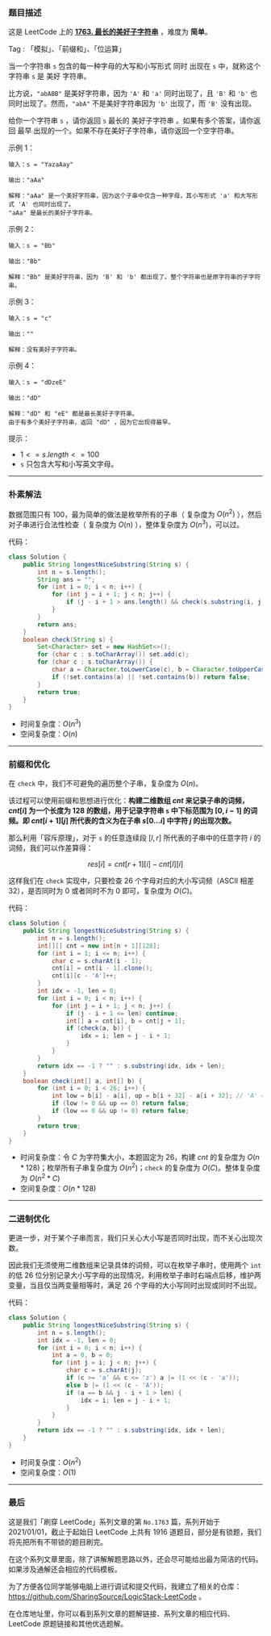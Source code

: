 ### 题目描述

这是 LeetCode 上的 **[1763. 最长的美好子字符串](https://leetcode-cn.com/problems/longest-nice-substring/solution/gong-shui-san-xie-yi-ti-san-jie-po-su-ji-oflj/)** ，难度为 **简单**。

Tag : 「模拟」、「前缀和」、「位运算」



当一个字符串 `s` 包含的每一种字母的大写和小写形式 同时 出现在 `s` 中，就称这个字符串 `s` 是 美好 字符串。

比方说，`"abABB"` 是美好字符串，因为 `'A'` 和 `'a'` 同时出现了，且 `'B'` 和 `'b'` 也同时出现了。然而，`"abA"` 不是美好字符串因为 `'b'` 出现了，而 `'B'` 没有出现。

给你一个字符串 `s` ，请你返回 `s` 最长的 美好子字符串 。如果有多个答案，请你返回 最早 出现的一个。如果不存在美好子字符串，请你返回一个空字符串。


示例 1：
```
输入：s = "YazaAay"

输出："aAa"

解释："aAa" 是一个美好字符串，因为这个子串中仅含一种字母，其小写形式 'a' 和大写形式 'A' 也同时出现了。
"aAa" 是最长的美好子字符串。
```
示例 2：
```
输入：s = "Bb"

输出："Bb"

解释："Bb" 是美好字符串，因为 'B' 和 'b' 都出现了。整个字符串也是原字符串的子字符串。
```
示例 3：
```
输入：s = "c"

输出：""

解释：没有美好子字符串。
```
示例 4：
```
输入：s = "dDzeE"

输出："dD"

解释："dD" 和 "eE" 都是最长美好子字符串。
由于有多个美好子字符串，返回 "dD" ，因为它出现得最早。
```

提示：
* $1 <= s.length <= 100$
* `s` 只包含大写和小写英文字母。

---

### 朴素解法

数据范围只有 $100$，最为简单的做法是枚举所有的子串（ 复杂度为 $O(n^2)$ ），然后对子串进行合法性检查（ 复杂度为 $O(n)$ ），整体复杂度为 $O(n^3)$，可以过。

代码：
```java
class Solution {
    public String longestNiceSubstring(String s) {
        int n = s.length();
        String ans = "";
        for (int i = 0; i < n; i++) {
            for (int j = i + 1; j < n; j++) {
                if (j - i + 1 > ans.length() && check(s.substring(i, j + 1))) ans = s.substring(i, j + 1);
            }
        }
        return ans;
    }
    boolean check(String s) {
        Set<Character> set = new HashSet<>();
        for (char c : s.toCharArray()) set.add(c);
        for (char c : s.toCharArray()) {
            char a = Character.toLowerCase(c), b = Character.toUpperCase(c);
            if (!set.contains(a) || !set.contains(b)) return false;
        }
        return true;
    }
}
```
* 时间复杂度：$O(n^3)$
* 空间复杂度：$O(n)$

---

### 前缀和优化

在 `check` 中，我们不可避免的遍历整个子串，复杂度为 $O(n)$。

该过程可以使用前缀和思想进行优化：**构建二维数组 $cnt$ 来记录子串的词频，$cnt[i]$ 为一个长度为 $128$ 的数组，用于记录字符串 `s` 中下标范围为 $[0, i - 1]$ 的词频。即 $cnt[i + 1][j]$ 所代表的含义为在子串 $s[0...i]$ 中字符 $j$ 的出现次数。**

那么利用「容斥原理」，对于 `s` 的任意连续段 $[l, r]$ 所代表的子串中的任意字符 $i$ 的词频，我们可以作差算得：

$$
res[i] = cnt[r + 1][i] - cnt[l][i]
$$

这样我们在 `check` 实现中，只要检查 $26$ 个字母对应的大小写词频（ASCII 相差 $32$），是否同时为 $0$ 或者同时不为 $0$ 即可，复杂度为 $O(C)$。

代码：
```java
class Solution {
    public String longestNiceSubstring(String s) {
        int n = s.length();
        int[][] cnt = new int[n + 1][128];
        for (int i = 1; i <= n; i++) {
            char c = s.charAt(i - 1);
            cnt[i] = cnt[i - 1].clone();
            cnt[i][c - 'A']++;
        }
        int idx = -1, len = 0;
        for (int i = 0; i < n; i++) {
            for (int j = i + 1; j < n; j++) {
                if (j - i + 1 <= len) continue;
                int[] a = cnt[i], b = cnt[j + 1];
                if (check(a, b)) {
                    idx = i; len = j - i + 1;
                }
            }
        }
        return idx == -1 ? "" : s.substring(idx, idx + len);
    }
    boolean check(int[] a, int[] b) {
        for (int i = 0; i < 26; i++) {
            int low = b[i] - a[i], up = b[i + 32] - a[i + 32]; // 'A' = 65、'a' = 97
            if (low != 0 && up == 0) return false;
            if (low == 0 && up != 0) return false;
        }
        return true;
    }
}
```
* 时间复杂度：令 $C$ 为字符集大小，本题固定为 $26$，构建 $cnt$ 的复杂度为 $O(n * 128)$；枚举所有子串复杂度为 $O(n^2)$；`check` 的复杂度为 $O(C)$。整体复杂度为 $O(n^2 * C)$
* 空间复杂度：$O(n * 128)$

---

### 二进制优化

更进一步，对于某个子串而言，我们只关心大小写是否同时出现，而不关心出现次数。

因此我们无须使用二维数组来记录具体的词频，可以在枚举子串时，使用两个 `int` 的低 $26$ 位分别记录大小写字母的出现情况，利用枚举子串时右端点后移，维护两变量，当且仅当两变量相等时，满足 $26$ 个字母的大小写同时出现或同时不出现。

代码：
```java
class Solution {
    public String longestNiceSubstring(String s) {
        int n = s.length();
        int idx = -1, len = 0;
        for (int i = 0; i < n; i++) {
            int a = 0, b = 0;
            for (int j = i; j < n; j++) {
                char c = s.charAt(j);
                if (c >= 'a' && c <= 'z') a |= (1 << (c - 'a'));
                else b |= (1 << (c - 'A'));
                if (a == b && j - i + 1 > len) {
                    idx = i; len = j - i + 1;
                }
            }
        }
        return idx == -1 ? "" : s.substring(idx, idx + len);
    }
}
```
* 时间复杂度：$O(n^2)$
* 空间复杂度：$O(1)$

---

### 最后

这是我们「刷穿 LeetCode」系列文章的第 `No.1763` 篇，系列开始于 2021/01/01，截止于起始日 LeetCode 上共有 1916 道题目，部分是有锁题，我们将先把所有不带锁的题目刷完。

在这个系列文章里面，除了讲解解题思路以外，还会尽可能给出最为简洁的代码。如果涉及通解还会相应的代码模板。

为了方便各位同学能够电脑上进行调试和提交代码，我建立了相关的仓库：https://github.com/SharingSource/LogicStack-LeetCode 。

在仓库地址里，你可以看到系列文章的题解链接、系列文章的相应代码、LeetCode 原题链接和其他优选题解。

